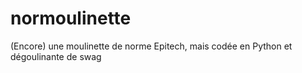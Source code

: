 # normoulinette
(Encore) une moulinette de norme Epitech, mais codée en Python et dégoulinante de swag
